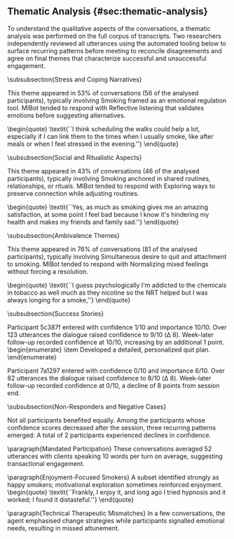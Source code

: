## Thematic Analysis {#sec:thematic-analysis}

To understand the qualitative aspects of the conversations, a thematic analysis was performed on the full corpus of transcripts. Two researchers independently reviewed all utterances using the automated tooling below to surface recurring patterns before meeting to reconcile disagreements and agree on final themes that characterize successful and unsuccessful engagement.

\subsubsection{Stress and Coping Narratives}

This theme appeared in 53\% of conversations (56 of the analysed participants), typically involving Smoking framed as an emotional regulation tool.
MIBot tended to respond with Reflective listening that validates emotions before suggesting alternatives.

\begin{quote}
	\textit{``I think scheduling the walks could help a lot, especially if I can link them to the times when I usually smoke, like after meals or when I feel stressed in the evening.''}
\end{quote}

\subsubsection{Social and Ritualistic Aspects}

This theme appeared in 43\% of conversations (46 of the analysed participants), typically involving Smoking anchored in shared routines, relationships, or rituals.
MIBot tended to respond with Exploring ways to preserve connection while adjusting routines.

\begin{quote}
	\textit{``Yes, as much as smoking gives me an amazing satisfaction, at some point I feel bad because I know it's hindering my health and makes my friends and family sad.''}
\end{quote}

\subsubsection{Ambivalence Themes}

This theme appeared in 76\% of conversations (81 of the analysed participants), typically involving Simultaneous desire to quit and attachment to smoking.
MIBot tended to respond with Normalizing mixed feelings without forcing a resolution.

\begin{quote}
	\textit{``I guess psychologically I'm addicted to the chemicals in tobacco as well much as they nicotine so the NRT helped but I was always longing for a smoke,''}
\end{quote}

\subsubsection{Success Stories}

Participant 5c387f entered with confidence 1/10 and importance 10/10. Over 123 utterances the dialogue raised confidence to 9/10 (Δ 8).
Week-later follow-up recorded confidence at 10/10, increasing by an additional 1 point.
\begin{enumerate}
	\item Developed a detailed, personalized quit plan.
\end{enumerate}

Participant 7a1297 entered with confidence 0/10 and importance 6/10. Over 82 utterances the dialogue raised confidence to 8/10 (Δ 8).
Week-later follow-up recorded confidence at 0/10, a decline of 8 points from session end.

\subsubsection{Non-Responders and Negative Cases}

Not all participants benefited equally. Among the participants whose confidence scores decreased after the session, three recurring patterns emerged: A total of 2 participants experienced declines in confidence.

\paragraph{Mandated Participation}
These conversations averaged 52 utterances with clients speaking 10 words per turn on average, suggesting transactional engagement.

\paragraph{Enjoyment-Focused Smokers}
A subset identified strongly as happy smokers; motivational exploration sometimes reinforced enjoyment.
\begin{quote}
	\textit{``Frankly, I enjoy it, and long ago I tried hypnosis and it worked; I found it distasteful.''}
\end{quote}

\paragraph{Technical Therapeutic Mismatches}
In a few conversations, the agent emphasised change strategies while participants signalled emotional needs, resulting in missed attunement.
